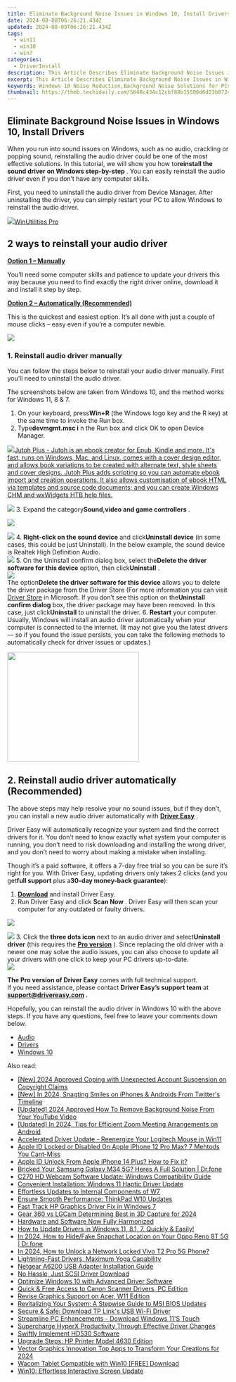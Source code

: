 ```yaml
---
title: Eliminate Background Noise Issues in Windows 10, Install Drivers
date: 2024-08-08T06:26:21.434Z
updated: 2024-08-09T06:26:21.434Z
tags:
  - win11
  - win10
  - win7
categories:
  - DriverInstall
description: This Article Describes Eliminate Background Noise Issues in Windows 10, Install Drivers
excerpt: This Article Describes Eliminate Background Noise Issues in Windows 10, Install Drivers
keywords: Windows 10 Noise Reduction,Background Noise Solutions for PCs,Windows 10 Audio Settings Adjustment,Install Sound Drivers for Windows 10,Noise Cancelling Software for Windows 10,How to Fix Noise Issues in Windows 10,Installing Drivers for Better PC Sound
thumbnail: https://thmb.techidaily.com/5648c434c12cbf88b15506d6d23b8724252689511d16fa18d7a28833e2a6d9c5.jpg
---
```


## Eliminate Background Noise Issues in Windows 10, Install Drivers

 When you run into sound issues on Windows, such as no audio, crackling or popping sound, reinstalling the audio driver could be one of the most effective solutions. In this tutorial, we will show you how to**reinstall the sound driver on Windows step-by-step** . You can easily reinstall the audio driver even if you don’t have any computer skills.

 First, you need to uninstall the audio driver from Device Manager. After uninstalling the driver, you can simply restart your PC to allow Windows to reinstall the audio driver.

<!-- affiliate ads begin -->
<a href="https://secure.2checkout.com/order/checkout.php?PRODS=4665597&QTY=1&AFFILIATE=108875&CART=1"><img src="https://www.pcclean.io/wp-content/uploads/2018/03/winutilities-box-130521.png" border="0">WinUtilities Pro</a>
<!-- affiliate ads end -->
## 2 ways to reinstall your audio driver

[**Option 1 – Manually**](#method1)

 You’ll need some computer skills and patience to update your drivers this way because you need to find exactly the right driver online, download it and install it step by step.

[**Option 2 – Automatically (Recommended)**](#method2)

 This is the quickest and easiest option. It’s all done with just a couple of mouse clicks – easy even if you’re a computer newbie.

<!-- affiliate ads begin -->
<a href="https://estore.winxdvd.com/order/checkout.php?PRODS=12653808&QTY=1&AFFILIATE=108875&CART=1"><img src="https://www.winxdvd.com/affiliate/new-banner/wt-500x500.jpg" border="0"></a>
<!-- affiliate ads end -->
### 1\. Reinstall audio driver manually

 You can follow the steps below to reinstall your audio driver manually. First you’ll need to uninstall the audio driver.

 The screenshots below are taken from Windows 10, and the method works for Windows 11, 8 & 7.

1. On your keyboard, press**Win+R** (the Windows logo key and the R key) at the same time to invoke the Run box.
2. Type**devmgmt.msc i** n the Run box and click OK to open Device Manager.  
<!-- affiliate ads begin -->
<a href="https://secure.2checkout.com/order/checkout.php?PRODS=4699091&QTY=1&AFFILIATE=108875&CART=1"><img src="https://secure.avangate.com/images/merchant/bccefcc1b1eee9eca3ae4f5c1a281482/products/1_jutoh-logo-1200x1600.jpg" border="0">Jutoh Plus -  Jutoh is an ebook creator for Epub, Kindle and more. It's fast, runs on Windows, Mac, and Linux, comes with a cover design editor, and allows book variations to be created with alternate text, style sheets and cover designs. Jutoh Plus adds scripting so you can automate ebook import and creation operations. It also allows customisation of ebook HTML via templates and source code documents; and you can create Windows CHM and wxWidgets HTB help files. </a>
<!-- affiliate ads end -->
![](https://images.drivereasy.com/wp-content/uploads/2018/11/img_5bdffffd514aa.png)
3. Expand the category**Sound,video and game controllers** .  
<!-- affiliate ads begin -->
<a href="https://shop.manycam.com/order/checkout.php?PRODS=17729331&QTY=1&AFFILIATE=108875&CART=1"><img src="https://secure.avangate.com/images/merchant/8230bea7d54bcdf99cdfe85cb07313d5/mcaffbanner600x500.png" border="0"></a>
<!-- affiliate ads end -->
![](https://images.drivereasy.com/wp-content/uploads/2018/11/img_5bdffff4272b1.jpg)
4. **Right-click on the sound device** and click**Uninstall device** (in some cases, this could be just Uninstall). In the below example, the sound device is Realtek High Definition Audio.  
![](https://images.drivereasy.com/wp-content/uploads/2018/11/img_5be0027dd7b67.jpg)
5. On the Uninstall confirm dialog box, select the**Delete the driver software for this device** option, then click**Uninstall** .  
![](https://images.drivereasy.com/wp-content/uploads/2018/11/img_5be003fba7ed5.png)  
 The option**Delete the driver software for this device** allows you to delete the driver package from the Driver Store (For more information you can visit [Driver Store](https://docs.microsoft.com/en-us/windows-hardware/drivers/install/driver-store) in Microsoft. If you don’t see this option on the**Uninstall confirm dialog** box, the driver package may have been removed. In this case, just click**Uninstall** to uninstall the driver.
6. **Restart** your computer. Usually, Windows will install an audio driver automatically when your computer is connected to the internet. (It may not give you the latest drivers — so if you found the issue persists, you can take the following methods to automatically check for driver issues or updates.)

<!-- affiliate ads begin -->
<a href="https://bluettius.sjv.io/c/5597632/2027209/17108" target="_top" id="2027209"><img src="//a.impactradius-go.com/display-ad/17108-2027209" border="0" alt="" width="300" height="250"/></a><img height="0" width="0" src="https://imp.pxf.io/i/5597632/2027209/17108" style="position:absolute;visibility:hidden;" border="0" />
<!-- affiliate ads end -->
## 2\. Reinstall audio driver automatically (Recommended)

 The above steps may help resolve your no sound issues, but if they don’t, you can install a new audio driver automatically with **[Driver Easy](https://tools.techidaily.com/drivereasy/download/)**  .

 Driver Easy will automatically recognize your system and find the correct drivers for it. You don’t need to know exactly what system your computer is running, you don’t need to risk downloading and installing the wrong driver, and you don’t need to worry about making a mistake when installing.

 Though it’s a paid software, it offers a 7-day free trial so you can be sure it’s right for you. With Driver Easy, updating drivers only takes 2 clicks (and you get**full support** plus a**30-day money-back guarantee**):

1. **[Download](https://tools.techidaily.com/drivereasy/download/)**   and install Driver Easy.
2. Run Driver Easy and click **Scan Now** . Driver Easy will then scan your computer for any outdated or faulty drivers.  
<!-- affiliate ads begin -->
<a href="https://secure.2checkout.com/order/checkout.php?PRODS=4715391&QTY=1&AFFILIATE=108875&CART=1"><img src="https://secure.avangate.com/images/merchant/7f687767ccf20fcea1c9dc4a5adc2326/Digisigner_banner_728_x_90_color_version.png" border="0"></a>
<!-- affiliate ads end -->
![](https://www.drivereasy.com/wp-content/uploads/2020/10/6_0_scan-now.jpg)
3. Click the **three dots icon** next to an audio driver and select**Uninstall driver** (this requires the [**Pro version**](https://tools.techidaily.com/drivereasy/download/) ). Since replacing the old driver with a newer one may solve the audio issues, you can also choose to update all your drivers with one click to keep your PC drivers up-to-date.  
![](https://www.drivereasy.com/wp-content/uploads/2018/11/audio-driver-uninstall-driver-easy.jpg)

**The Pro version of Driver Easy** comes with full technical support.  
 If you need assistance, please contact **Driver Easy’s support team** at **[support@drivereasy.com](mailto:support@drivereasy.com) .**

 Hopefully, you can reinstall the audio driver in Windows 10 with the above steps. If you have any questions, feel free to leave your comments down below.

* [Audio](https://store.drivereasy.com/order/cart.php?PRODS=4731822&QTY=1&AFFILIATE=108875)
* [Drivers](https://tools.techidaily.com/drivereasy/download/)
* [Windows 10](https://tools.techidaily.com/drivereasy/download/)

<ins class="adsbygoogle"
     style="display:block"
     data-ad-format="autorelaxed"
     data-ad-client="ca-pub-7571918770474297"
     data-ad-slot="1223367746"></ins>



<ins class="adsbygoogle"
     style="display:block"
     data-ad-client="ca-pub-7571918770474297"
     data-ad-slot="8358498916"
     data-ad-format="auto"
     data-full-width-responsive="true"></ins>



<span class="atpl-alsoreadstyle">Also read:</span>
<div><ul>
<li><a href="https://facebook-video-content.techidaily.com/new-2024-approved-coping-with-unexpected-account-suspension-on-copyright-claims/"><u>[New] 2024 Approved  Coping with Unexpected Account Suspension on Copyright Claims</u></a></li>
<li><a href="https://twitter-videos.techidaily.com/new-in-2024-snagting-smiles-on-iphones-and-androids-from-twitters-timeline/"><u>[New] In 2024, Snagting Smiles on iPhones & Androids From Twitter's Timeline</u></a></li>
<li><a href="https://youtube-tips.techidaily.com/ed-2024-approved-how-to-remove-background-noise-from-your-youtube-video/"><u>[Updated] 2024 Approved  How To Remove Background Noise From Your YouTube Video</u></a></li>
<li><a href="https://article-posts.techidaily.com/updated-in-2024-tips-for-efficient-zoom-meeting-arrangements-on-android/"><u>[Updated] In 2024, Tips for Efficient Zoom Meeting Arrangements on Android</u></a></li>
<li><a href="https://driver-install.techidaily.com/accelerated-driver-update-reenergize-your-logitech-mouse-in-win11/"><u>Accelerated Driver Update - Reenergize Your Logitech Mouse in Win11</u></a></li>
<li><a href="https://apple-account.techidaily.com/apple-id-locked-or-disabled-on-apple-iphone-12-pro-max-7-mehtods-you-cant-miss-by-drfone-ios/"><u>Apple ID Locked or Disabled On Apple iPhone 12 Pro Max? 7 Mehtods You Cant-Miss</u></a></li>
<li><a href="https://apple-account.techidaily.com/apple-id-unlock-from-apple-iphone-14-plus-how-to-fix-it-by-drfone-ios/"><u>Apple ID Unlock From Apple iPhone 14 Plus? How to Fix it?</u></a></li>
<li><a href="https://howto.techidaily.com/bricked-your-samsung-galaxy-m34-5g-heres-a-full-solution-drfone-by-drfone-fix-android-problems-fix-android-problems/"><u>Bricked Your Samsung Galaxy M34 5G? Heres A Full Solution | Dr.fone</u></a></li>
<li><a href="https://driver-install.techidaily.com/c270-hd-webcam-software-update-windows-compatibility-guide/"><u>C270 HD Webcam Software Update: Windows Compatibility Guide</u></a></li>
<li><a href="https://driver-install.techidaily.com/convenient-installation-windows-11-haptic-driver-update/"><u>Convenient Installation: Windows 11 Haptic Driver Update</u></a></li>
<li><a href="https://driver-install.techidaily.com/effortless-updates-to-internal-components-of-w7/"><u>Effortless Updates to Internal Components of W7</u></a></li>
<li><a href="https://driver-install.techidaily.com/ensure-smooth-performance-thinkpad-w10-updates/"><u>Ensure Smooth Performance: ThinkPad W10 Updates</u></a></li>
<li><a href="https://driver-install.techidaily.com/fast-track-hp-graphics-driver-fix-in-windows-7/"><u>Fast Track HP Graphics Driver Fix in Windows 7</u></a></li>
<li><a href="https://article-helps.techidaily.com/gear-360-vs-lgcam-determining-best-in-3d-capture-for-2024/"><u>Gear 360 vs LGCam  Determining Best in 3D Capture for 2024</u></a></li>
<li><a href="https://driver-install.techidaily.com/hardware-and-software-now-fully-harmonized/"><u>Hardware and Software Now Fully Harmonized</u></a></li>
<li><a href="https://driver-install.techidaily.com/how-to-update-drivers-in-windows-11-81-7-quickly-and-easily/"><u>How to Update Drivers in Windows 11, 8.1, 7. Quickly & Easily!</u></a></li>
<li><a href="https://location-social.techidaily.com/in-2024-how-to-hidefake-snapchat-location-on-your-oppo-reno-8t-5g-drfone-by-drfone-virtual-android/"><u>In 2024, How to Hide/Fake Snapchat Location on Your Oppo Reno 8T 5G | Dr.fone</u></a></li>
<li><a href="https://android-unlock.techidaily.com/in-2024-how-to-unlock-a-network-locked-vivo-t2-pro-5g-phone-by-drfone-android/"><u>In 2024, How to Unlock a Network Locked Vivo T2 Pro 5G Phone?</u></a></li>
<li><a href="https://driver-install.techidaily.com/lightning-fast-drivers-maximum-yoga-capability/"><u>Lightning-Fast Drivers, Maximum Yoga Capability</u></a></li>
<li><a href="https://driver-install.techidaily.com/netgear-a6200-usb-adapter-installation-guide/"><u>Netgear A6200 USB Adapter Installation Guide</u></a></li>
<li><a href="https://driver-install.techidaily.com/no-hassle-just-scsi-driver-download/"><u>No Hassle, Just SCSI Driver Download</u></a></li>
<li><a href="https://driver-install.techidaily.com/optimize-windows-10-with-advanced-driver-software/"><u>Optimize Windows 10 with Advanced Driver Software</u></a></li>
<li><a href="https://driver-install.techidaily.com/quick-and-free-access-to-canon-scanner-drivers-pc-edition/"><u>Quick & Free Access to Canon Scanner Drivers, PC Edition</u></a></li>
<li><a href="https://driver-install.techidaily.com/revise-graphics-support-on-acer-w11-edition/"><u>Revise Graphics Support on Acer, W11 Edition</u></a></li>
<li><a href="https://driver-install.techidaily.com/revitalizing-your-system-a-stepwise-guide-to-msi-bios-updates/"><u>Revitalizing Your System: A Stepwise Guide to MSI BIOS Updates</u></a></li>
<li><a href="https://driver-install.techidaily.com/secure-and-safe-download-tp-links-usb-wi-fi-driver/"><u>Secure & Safe: Download TP Link's USB Wi-Fi Driver</u></a></li>
<li><a href="https://driver-install.techidaily.com/streamline-pc-enhancements-download-windows-11s-touch/"><u>Streamline PC Enhancements - Download Windows 11'S Touch</u></a></li>
<li><a href="https://driver-install.techidaily.com/supercharge-hyperx-productivity-through-effective-driver-changes/"><u>Supercharge HyperX Productivity Through Effective Driver Changes</u></a></li>
<li><a href="https://driver-install.techidaily.com/swiftly-implement-hd530-software/"><u>Swiftly Implement HD530 Software</u></a></li>
<li><a href="https://driver-install.techidaily.com/upgrade-steps-hp-printer-model-4630-edition/"><u>Upgrade Steps: HP Printer Model 4630 Edition</u></a></li>
<li><a href="https://some-approaches.techidaily.com/vector-graphics-innovation-top-apps-to-transform-your-creations-for-2024/"><u>Vector Graphics Innovation  Top Apps to Transform Your Creations for 2024</u></a></li>
<li><a href="https://driver-install.techidaily.com/wacom-tablet-compatible-with-win10-free-download/"><u>Wacom Tablet Compatible with Win10 [FREE] Download</u></a></li>
<li><a href="https://driver-install.techidaily.com/win10-effortless-interactive-screen-update/"><u>Win10: Effortless Interactive Screen Update</u></a></li>
</ul></div>
